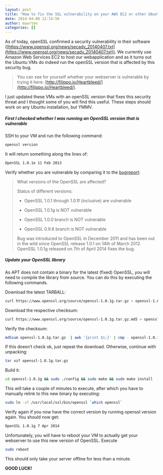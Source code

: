 ```yaml
---
layout: post
title: "How to fix the SSL vulnerability on your AWS EC2 or other Ubuntu/Debian based webserver"
date: 2014-04-08 12:14:50
author: maarten
categories: []
---
```


As of today, openSSL confirmed a security vulnerability in their software ([https://www.openssl.org/news/secadv_20140407.txt](https://www.openssl.org/news/secadv_20140407.txt)). We currently use Amazon Web Services EC2 to host our webapplication and as it turns out the Ubuntu VMs do indeed run the openSSL version that is affected by this security bug.

> You can see for yourself whether your webserver is vulnerable by trying it here: [http://filippo.io/Heartbleed/](http://filippo.io/Heartbleed/).

I just updated these VMs with an openSSL version that fixes this security threat and I thought some of you will find this useful. These steps should work on any Ubuntu installation, but YMMV.


##### First I checked whether I was running an OpenSSL version that is vulnerable
SSH to your VM and run the following command:

```bash
openssl version
```

It will return something along the lines of:

```bash
OpenSSL 1.0.1e 11 Feb 2013
```

Verify whether you are vulnerable by comparing it to the [bugreport](http://heartbleed.com/):
> What versions of the OpenSSL are affected?
>
> Status of different versions:
>
> * OpenSSL 1.0.1 through 1.0.1f (inclusive) are vulnerable
>
> * OpenSSL 1.0.1g is NOT vulnerable
>
> * OpenSSL 1.0.0 branch is NOT vulnerable
>
> * OpenSSL 0.9.8 branch is NOT vulnerable
>
> Bug was introduced to OpenSSL in December 2011 and has been out in the wild since OpenSSL release 1.0.1 on 14th of March 2012. OpenSSL 1.0.1g released on 7th of April 2014 fixes the bug.

##### Update your OpenSSL library
As APT does not contain a binary for the latest (fixed) OpenSSL, you will need to compile the library from source. You can do this by executing the following commands.

Download the latest TARBALL:

```bash
curl https://www.openssl.org/source/openssl-1.0.1g.tar.gz > openssl-1.0.1g.tar.gz
```

Download the respective checksum:

```bash
curl https://www.openssl.org/source/openssl-1.0.1g.tar.gz.md5 > openssl-1.0.1g.tar.gz.md5
```

Verify the checksum:

```bash
md5sum openssl-1.0.1g.tar.gz  | awk '{print $1;}' | cmp - openssl-1.0.1g.tar.gz.md5
```

If this doesn’t check ok, just repeat the download. Otherwise, continue with unpacking:

```bash
tar xzf openssl-1.0.1g.tar.gz
```

Build it:

```bash
cd openssl-1.0.1g && sudo ./config && sudo make && sudo make install
```

This will take a couple of minutes to execute, after which you have to manually relink to this new binary by executing:

```bash
sudo ln -sf /usr/local/ssl/bin/openssl `which openssl`
```

Verify again if you now have the correct version by running openssl version again. You should now get:

```bash
OpenSSL 1.0.1g 7 Apr 2014
```

Unfortunately, you will have to reboot your VM to actually get your webserver to use this new version of OpenSSL. Execute

```bash
sudo reboot
```

This should only take your server offline for less than a minute.


**GOOD LUCK!**
